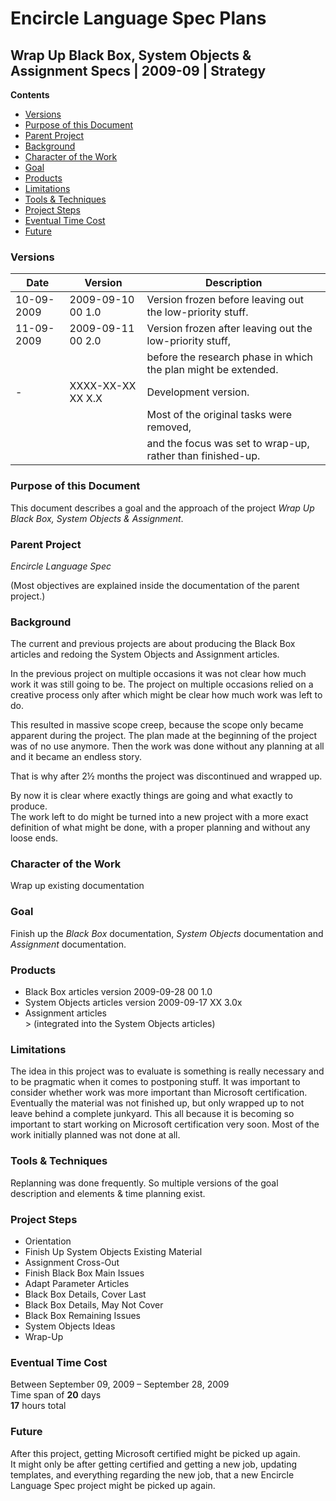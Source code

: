 ﻿Encircle Language Spec Plans
============================

Wrap Up Black Box, System Objects & Assignment Specs | 2009-09 | Strategy
-------------------------------------------------------------------------

__Contents__

- [Versions](#versions)
- [Purpose of this Document](#purpose-of-this-document)
- [Parent Project](#parent-project)
- [Background](#background)
- [Character of the Work](#character-of-the-work)
- [Goal](#goal)
- [Products](#products)
- [Limitations](#limitations)
- [Tools & Techniques](#tools--techniques)
- [Project Steps](#project-steps)
- [Eventual Time Cost](#eventual-time-cost)
- [Future](#future)

### Versions

| Date       | Version            | Description                                                    |
|------------|--------------------|----------------------------------------------------------------|
| 10-09-2009 | 2009-09-10 00  1.0 | Version frozen before leaving out the low-priority stuff.      |
| 11-09-2009 | 2009-09-11 00  2.0 | Version frozen after leaving out the low-priority stuff,       |
|            |                    | before the research phase in which the plan might be extended. |
| -          | XXXX-XX-XX XX  X.X | Development version.                                           |
|            |                    | Most of the original tasks were removed,                       |
|            |                    | and the focus was set to wrap-up, rather than finished-up.     |

### Purpose of this Document

This document describes a goal and the approach of the project *Wrap Up Black Box, System Objects & Assignment*.

### Parent Project

*Encircle Language Spec*

(Most objectives are explained inside the documentation of the parent project.)

### Background

The current and previous projects are about producing the Black Box articles and redoing the System Objects and Assignment articles.

In the previous project on multiple occasions it was not clear how much work it was still going to be. The project on multiple occasions relied on a creative process only after which might be clear how much work was left to do.

This resulted in massive scope creep, because the scope only became apparent during the project. The plan made at the beginning of the project was of no use anymore. Then the work was done without any planning at all and it became an endless story.

That is why after 2½ months the project was discontinued and wrapped up.

By now it is clear where exactly things are going and what exactly to produce.  
The work left to do might be turned into a new project with a more exact definition of what might be done, with a proper planning and without any loose ends.

### Character of the Work

Wrap up existing documentation

### Goal

Finish up the *Black Box* documentation, *System Objects* documentation and *Assignment* documentation.

### Products

- Black Box articles  version  2009-09-28 00  1.0
- System Objects articles  version  2009-09-17 XX  3.0x
- Assignment articles  
  \> (integrated into the System Objects articles)

### Limitations

The idea in this project was to evaluate is something is really necessary and to be pragmatic when it comes to postponing stuff. It was important to consider whether work was more important than Microsoft certification. Eventually the material was not finished up, but only wrapped up to not leave behind a complete junkyard. This all because it is becoming so important to start working on Microsoft certification very soon. Most of the work initially planned was not done at all.

### Tools & Techniques

Replanning was done frequently. So multiple versions of the goal description and elements & time planning exist.

### Project Steps

- Orientation
- Finish Up System Objects Existing Material
- Assignment Cross-Out
- Finish Black Box Main Issues
- Adapt Parameter Articles
- Black Box Details, Cover Last
- Black Box Details, May Not Cover
- Black Box Remaining Issues
- System Objects Ideas
- Wrap-Up

### Eventual Time Cost

Between September 09, 2009 – September 28, 2009  
Time span of __20__ days  
__17__ hours total  

### Future

After this project, getting Microsoft certified might be picked up again.    
It might only be after getting certified and getting a new job, updating templates, and everything regarding the new job, that a new Encircle Language Spec project might be picked up again.